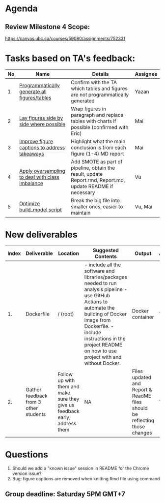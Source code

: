 # Agenda

## Review Milestone 4 Scope:

https://canvas.ubc.ca/courses/59080/assignments/752331

# Tasks based on TA's feedback:

| No  | Name | Details | Assignee |
| --- | ---- | ------- | -------- |
| 1   | [Programmatically generate all figures/tables](https://github.com/UBC-MDS/DSCI_522_group_31/issues/52)  | Confirm with the TA which tables and figures are not programmatically generated   | Yazan      |
| 2   | [Lay figures side by side where possible](https://github.com/UBC-MDS/DSCI_522_group_31/issues/55) | Wrap figures in paragraph and  replace tables with charts if possible (confirmed with Eric)    | Mai      |
| 3   | [Improve figure captions to address takeaways](https://github.com/UBC-MDS/DSCI_522_group_31/issues/56)  | Highlight what the main conclusion is from each figure (1-4) MD report | Mai      |
| 4  | [Apply oversampling to deal with class imbalance](https://github.com/UBC-MDS/DSCI_522_group_31/issues/59)  | Add SMOTE as part of pipeline, obtain the result, update Report.rmd, Report.md, update README if necessary | Vu     |
| 5  | [Optimize build_model script](https://github.com/UBC-MDS/DSCI_522_group_31/issues/42)  | Break the big file into smaller ones, easier to maintain | Vu, Mai     |


# New deliverables

| Index | Deliverable                                                                                                          | Location | Suggested Contents                                                                                                             | Output                              | Assignee |
| ----- | -------------------------------------------------------------------------------------------------------------------- | -------- | ------------------------------------------------------------------------------------------------------------------------------ | ----------------------------------- | -------- |
| 1.    | Dockerfile                                                                                       | / (root) | - include all the software and libraries/packages needed to run analysis pipeline -use GitHub Actions to automate the building of Docker image from Dockerfile. -include instructions in the project README on how to use project with and without Docker.   | Docker container             | TBD     |
| 2.    | Gather feedback from 3 other students                                                                               | Follow up with them and make sure they give us feedback early, address them   |  NA  | Files updated and Report & ReadME files should be reflecting those changes | TBD      |

# Questions
1. Should we add a "known issue" session in README for the Chrome version issue?
2. Bug: figure captions are removed when knitting Rmd file using command

## Group deadline: Saturday 5PM GMT+7
